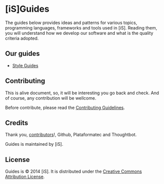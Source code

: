 # [iS]Guides

The guides below provides ideas and patterns for various topics, programming languages, frameworks and tools used in [iS]. Reading them, you will understand how we develop our software and what is the quality criteria adopted.

## Our guides

* [Style Guides](/style-guides)

## Contributing

This is alive document, so, it will be interesting you go back and check. And of course, any contribution will be wellcome.

Before contribute, please read the [Contributing Guidelines](CONTRIBUTING.md).

## Credits

Thank you, [contributors](https://github.com/internetsistemas/guides/graphs/contributors)!, Github, Plataformatec and Thoughtbot.

Guides is maintained by [iS].

## License

Guides is © 2014 [iS]. It is distributed under the [Creative Commons
Attribution License](http://creativecommons.org/licenses/by/3.0/).
